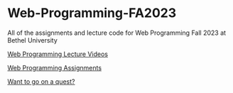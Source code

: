 # Web-Programming-FA2023
All of the assignments and lecture code for Web Programming Fall 2023 at Bethel University

[Web Programming Lecture Videos](https://www.youtube.com/playlist?list=PLar83IIzEy4qItn2dEg9aNBJNxWDdgswo)

[Web Programming Assignments](https://www.youtube.com/playlist?list=PLar83IIzEy4rg4MQHcKCiRVezWP5DKjKd)

[Want to go on a quest?](https://webprogrammingthequest.net)
